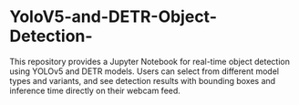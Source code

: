 # YoloV5-and-DETR-Object-Detection-
This repository provides a Jupyter Notebook for real-time object detection using YOLOv5 and DETR models. Users can select from different model types and variants, and see detection results with bounding boxes and inference time directly on their webcam feed.
